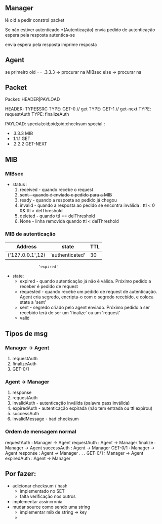 ## Manager
lê oid a pedir
constroi packet

Se não estiver autenticado *(Autenticação)
    envia pedido de autenticação
    espera pela resposta
    autentica-se
    
envia
espera pela resposta
imprime resposta
 
## Agent
se primeiro oid == .3.3.3 -> procurar na MIBsec
else -> procurar na 



## Packet
Packet: HEADER|PAYLOAD

HEADER: TYPE$SRC
TYPE: GET-0 // get
TYPE: GET-1 // get-next
TYPE: requestAuth
TYPE: finalizeAuth

PAYLOAD: special;oid;oid;oid;checksum
special : 
* .3.3.3 MIB 
* .1.1.1 GET
* .2.2.2 GET-NEXT


## MIB
### MIBsec
* status :
    1. received - quando recebe o request
    2. ~~sent     - quando é enviado o pedido para a MIB~~
    3. ready    - quando a resposta ao pedido já chegou
    4. invalid  - quando a resposta ao pedido se encontra inválida : ttl < 0 && ttl > delThreshold
    5. deleted  - quando ttl == delThreshold
    6. None     - linha removida quando ttl < delThreshold

### MIB de autenticação
Address | state | TTL
---|---|---
('127.0.0.1',12) | 'authenticated' | 30
                   'expired'
* state:
    * expired - quando autenticação já não é válida. Próximo pedido a receber é pedido de request
    * requested - quando recebe um pedido de request de autenticação. Agent cria segredo, encripta-o com o segredo recebido, e coloca state a 'sent'
    * sent - segredo criado pelo agent enviado. Próximo pedido a ser recebido terá de ser um 'finalize' ou um 'request'
    * valid



## Tipos de msg
### Manager -> Agent
1. requestAuth
1. finalizeAuth
1. GET-0/1

### Agent -> Manager
1. response
1. requestAuth
1. invalidAuth - autenticação inválida (palavra pass inválida)
1. expiredAuth - autenticação expirada (não tem entrada ou ttl expirou)
1. successAuth
1. invalidMessage - bad checksum

### Ordem de mensagem normal
requestAuth : Manager -> Agent
requestAuth : Agent -> Manager
finalize : Manager -> Agent
successAuth : Agent -> Manager
GET-0/1 : Manager -> Agent
response : Agent -> Manager
.
.
.
GET-0/1 : Manager -> Agent
expiredAuth : Agent -> Manager


## Por fazer:
* adicionar checksum / hash
    * implementado no SET
    * falta verificação nos outros
* implementar assincronia
* mudar source como sendo uma string
    * implementar mib de string -> key
    * 